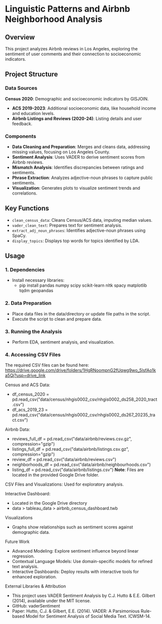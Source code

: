 # Linguistic Patterns and Airbnb Neighborhood Analysis

## Overview

This project analyzes Airbnb reviews in Los Angeles, exploring the sentiment of user comments and their connection to socioeconomic indicators.

## Project Structure

### Data Sources

**Census 2020**: Demographic and socioeconomic indicators by GISJOIN.
- **ACS 2019-2023**: Additional socioeconomic data, like household income and education levels.
- **Airbnb Listings and Reviews (2020-24)**: Listing details and user feedback.

### Components
- **Data Cleaning and Preparation**: Merges and cleans data, addressing missing values, focusing on Los Angeles County.
- **Sentiment Analysis**: Uses VADER to derive sentiment scores from Airbnb reviews.
- **Mismatch Analysis**: Identifies discrepancies between ratings and sentiments.
- **Phrase Extraction**: Analyzes adjective-noun phrases to capture public sentiments.
- **Visualization**: Generates plots to visualize sentiment trends and correlations.

## Key Functions
- `clean_census_data`: Cleans Census/ACS data, imputing median values.
- `vader_clean_text`: Prepares text for sentiment analysis.
- `extract_adj_noun_phrases`: Identifies adjective-noun phrases using SpaCy.
- `display_topics`: Displays top words for topics identified by LDA.

## Usage

### 1. Dependencies
- Install necessary libraries:
  - pip install pandas numpy scipy scikit-learn nltk spacy matplotlib tqdm geopandas

### 2. Data Preparation
- Place data files in the data/directory or update file paths in the script.
- Execute the script to clean and prepare data.

### 3. Running the Analysis
- Perform EDA, sentiment analysis, and visualization.

### 4. Accessing CSV Files

The required CSV files can be found here: https://drive.google.com/drive/folders/1HgRNoompnG2fUqwg9wo_5lsfAo1ka5Qj?usp=drive_link

Census and ACS Data: 
- df_census_2020 = pd.read_csv("data/census/nhgis0002_csv/nhgis0002_ds258_2020_tract.csv")
- df_acs_2019_23 = pd.read_csv("data/census/nhgis0002_csv/nhgis0002_ds267_20235_tract.csv")
  
Airbnb Data:
- reviews_full_df = pd.read_csv("data/airbnb/reviews.csv.gz", compression="gzip")
- listings_full_df = pd.read_csv("data/airbnb/listings.csv.gz", compression="gzip")
- review_df = pd.read_csv("data/airbnb/reviews.csv")
- neighborhoods_df = pd.read_csv("data/airbnb/neighbourhoods.csv")
- listing_df = pd.read_csv("data/airbnb/listings.csv")
**Note**: Files are located in the provided Google Drive folder.

CSV Files and Visualizations: Used for exploratory analysis.

Interactive Dashboard: 
- Located in the Google Drive directory
- data > tableau_data > airbnb_census_dashboard.twb

Visualizations
- Graphs show relationships such as sentiment scores against demographic data.

Future Work
- Advanced Modeling: Explore sentiment influence beyond linear regression.
- Contextual Language Models: Use domain-specific models for refined text analysis.
- Interactive Dashboards: Deploy results with interactive tools for enhanced exploration.

External Libraries & Attribution
- This project uses VADER Sentiment Analysis by C.J. Hutto & E.E. Gilbert (2014), available under the MIT license.
- GitHub: vaderSentiment
- Paper: Hutto, C.J. & Gilbert, E.E. (2014). VADER: A Parsimonious Rule-based Model for Sentiment Analysis of Social Media Text. ICWSM-14.
